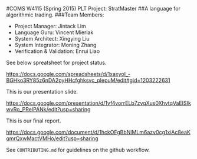 #COMS W4115 (Spring 2015) PLT Project: StratMaster
##A language for algorithmic trading.
###Team Members:
- Project Manager: Jintack Lim
- Language Guru: Vincent Mierlak
- System Architect: Xingying Liu
- System Integrator: Moning Zhang
- Verification & Validation: Enrui Liao

See below spreatsheet for project status.

https://docs.google.com/spreadsheets/d/1xaxyoI_-BGHko3RY85z6nDA2pyHHcfghksvc_plepuM/edit#gid=1203222631

This is our presentation slide.

https://docs.google.com/presentation/d/1vf4vorrELb7zvqXus0XhvtqVaEISIkwvRo_PReIPANk/edit?usp=sharing

This is our final report.

https://docs.google.com/document/d/1hckOFgBbNlMLm6azv0cg1xiAc8eaKqmrQxwMactVMHo/edit?usp=sharing

See `CONTRIBUTING.md` for guidelines on the github workflow. 
